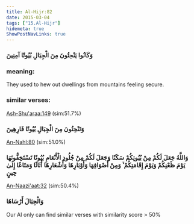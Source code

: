 ```yaml
---
title: Al-Hijr:82
date: 2015-03-04
tags: ["15.Al-Hijr"]
hidemeta: true 
ShowPostNavLinks: true 
---
```

### وَكَانُوا يَنْحِتُونَ مِنَ الْجِبَالِ بُيُوتًا آمِنِينَ
### meaning: 
They used to hew out dwellings from mountains feeling secure.
### similar verses: 

[Ash-Shu'araa:149](/26/149) (sim:51.7%)

### وَتَنْحِتُونَ مِنَ الْجِبَالِ بُيُوتًا فَارِهِينَ

[An-Nahl:80](/16/80) (sim:51.0%)

### وَاللَّهُ جَعَلَ لَكُمْ مِنْ بُيُوتِكُمْ سَكَنًا وَجَعَلَ لَكُمْ مِنْ جُلُودِ الْأَنْعَامِ بُيُوتًا تَسْتَخِفُّونَهَا يَوْمَ ظَعْنِكُمْ وَيَوْمَ إِقَامَتِكُمْ ۙ وَمِنْ أَصْوَافِهَا وَأَوْبَارِهَا وَأَشْعَارِهَا أَثَاثًا وَمَتَاعًا إِلَىٰ حِينٍ

[An-Naazi'aat:32](/79/32) (sim:50.4%)

### وَالْجِبَالَ أَرْسَاهَا

Our AI only can find similar verses with similarity score > 50% 

